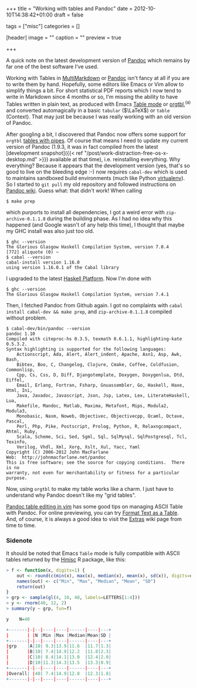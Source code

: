 +++
title = "Working with tables and Pandoc"
date = 2012-10-10T14:38:42+01:00
draft = false

tags = ["misc"]
categories = []

[header]
image = ""
caption = ""
preview = true

+++

A quick note on the latest development version of [Pandoc](http://johnmacfarlane.net/pandoc/) which remains by far one of the best software I've used.

Working with Tables in [MultiMarkdown](https://github.com/fletcher/MultiMarkdown/wiki/MultiMarkdown-Syntax-Guide) or [Pandoc](http://johnmacfarlane.net/pandoc/demo/example19/Tables.html) isn't fancy at all if you are to write them by hand. Hopefully, some editors like Emacs or Vim allow to simplify things a bit. For short statistical PDF reports which I now tend to write in Markdown since 4 months or so, I'm missing the ability to have Tables written in plain text, as produced with Emacs [Table mode](http://emacswiki.org/emacs/TableMode) or [orgtbl](http://orgmode.org/manual/Built_002din-table-editor.html),<sup>(a)</sup> and converted automagically in a basic `tabular` ($\LaTeX$) or `table` (Context). That may just be because I was really working with an old version of Pandoc.

After googling a bit, I discovered that Pandoc now offers some support for `orgtbl` [tables with pipes](https://github.com/jgm/pandoc/issues/260). Of course that means I need to update my current version of Pandoc (1.9.3, it was in fact compiled from the latest [development snapshot]({{< ref "/post/work-distraction-free-os-x-desktop.md" >}}) available at that time), i.e. reinstalling everything. Why everything? Because it appears that the development version (yes, that's so good to live on the bleeding edge :-) now requires `cabal-dev` which is used to maintains sandboxed build environments (much like Python [virtualenv](http://www.virtualenv.org/en/latest/index.html)). So I started to `git pull` my old repository and followed instructions on [Pandoc wiki](http://bit.ly/SS1Prj). Guess what: that didn't work! When calling

```
$ make prep
```

which purports to install all dependencies, I got a weird error with `zip-archive-0.1.1.8` during the building phase. As I had no idea why this happened (and Google wasn't of any help this time), I thought that maybe my GHC install was also just too old.

```
$ ghc --version
The Glorious Glasgow Haskell Compilation System, version 7.0.4
[772] aliquote (0) ~
$ cabal --version
cabal-install version 1.16.0
using version 1.16.0.1 of the Cabal library 
```

I upgraded to the latest [Haskell Platform](http://www.haskell.org/platform/). Now I'm done with

```
$ ghc --version
The Glorious Glasgow Haskell Compilation System, version 7.4.1
```

Then, I fetched Pandoc from Github again. I got no complaints with `cabal install cabal-dev && make prep`, and `zip-archive-0.1.1.8` compiled without problem.

```
$ cabal-dev/bin/pandoc --version
pandoc 1.10
Compiled with citeproc-hs 0.3.5, texmath 0.6.1.1, highlighting-kate 0.5.3.2.
Syntax highlighting is supported for the following languages:
    Actionscript, Ada, Alert, Alert_indent, Apache, Asn1, Asp, Awk, Bash,
    Bibtex, Boo, C, Changelog, Clojure, Cmake, Coffee, Coldfusion, Commonlisp,
    Cpp, Cs, Css, D, Diff, Djangotemplate, Doxygen, Doxygenlua, Dtd, Eiffel,
    Email, Erlang, Fortran, Fsharp, Gnuassembler, Go, Haskell, Haxe, Html, Ini,
    Java, Javadoc, Javascript, Json, Jsp, Latex, Lex, LiterateHaskell, Lua,
    Makefile, Mandoc, Matlab, Maxima, Metafont, Mips, Modula2, Modula3,
    Monobasic, Nasm, Noweb, Objectivec, Objectivecpp, Ocaml, Octave, Pascal,
    Perl, Php, Pike, Postscript, Prolog, Python, R, Relaxngcompact, Rhtml, Ruby,
    Scala, Scheme, Sci, Sed, Sgml, Sql, SqlMysql, SqlPostgresql, Tcl, Texinfo,
    Verilog, Vhdl, Xml, Xorg, Xslt, Xul, Yacc, Yaml
Copyright (C) 2006-2012 John MacFarlane
Web:  http://johnmacfarlane.net/pandoc
This is free software; see the source for copying conditions.  There is no
warranty, not even for merchantability or fitness for a particular purpose.
```

Now, using `orgtbl` to make my table works like a charm. I just have to understand why Pandoc doesn't like my "grid tables".

[Pandoc table editing in vim](http://connermcd.wordpress.com/2012/05/20/pandoc-table-editing-in-vim/) has some good tips on managing ASCII Table with Pandoc. For online previewing, you can try [Format Text as a Table](http://www.sensefulsolutions.com/2010/10/format-text-as-table.html). And, of course, it is always a good idea to visit the [Extras](https://github.com/jgm/pandoc/wiki/Pandoc-Extras) wiki page from time to time.

### Sidenote

It should be noted that Emacs `Table` mode is fully compatible with ASCII tables returned by the [Hmisc](http://cran.r-project.org/web/packages/Hmisc/index.html) R package, like this:

```r
> f <- function(x, digits=1) {
    out <- round(c(min(x), max(x), median(x), mean(x), sd(x)), digits=digits)
    names(out) <- c("Min", "Max", "Median", "Mean", "SD")
    return(out)
}
> grp <- sample(gl(4, 10, 40, labels=LETTERS[1:4]))
> y <- rnorm(40, 12, 2)
> summary(y ~ grp, fun=f)

y    N=40

+-------|-|--|----|----|------|----|---+
|       | |N |Min |Max |Median|Mean|SD |
+-------|-|--|----|----|------|----|---+
|grp    |A|10| 9.3|13.9|11.6  |11.7|1.3|
|       |B|10| 7.4|14.9|12.2  |11.8|2.3|
|       |C|10| 8.4|14.1|13.0  |12.4|2.0|
|       |D|10|11.3|14.3|13.5  |13.3|0.9|
+-------|-|--|----|----|------|----|---+
|Overall| |40| 7.4|14.9|12.8  |12.3|1.8|
+-------|-|--|----|----|------|----|---+
```
